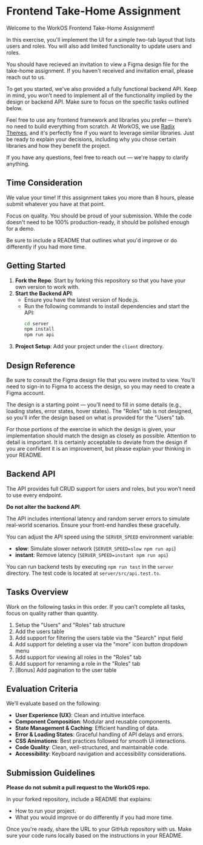# Frontend Take-Home Assignment

Welcome to the WorkOS Frontend Take-Home Assignment!

In this exercise, you'll implement the UI for a simple two-tab layout that lists users and roles. You will also add limited functionality to update users and roles.

You should have recieved an invitation to view a Figma design file for the take-home assignment. If you haven't received and invitation email, please reach out to us.

To get you started, we've also provided a fully functional backend API. Keep in mind, you won’t need to implement all of the functionality implied by the design or backend API. Make sure to focus on the specific tasks outlined below.

Feel free to use any frontend framework and libraries you prefer — there’s no need to build everything from scratch. At WorkOS, we use [Radix Themes](https://www.radix-ui.com/), and it's perfectly fine if you want to leverage similar libraries. Just be ready to explain your decisions, including why you chose certain libraries and how they benefit the project.

If you have any questions, feel free to reach out — we're happy to clarify anything.

## Time Consideration

We value your time! If this assignment takes you more than 8 hours, please submit whatever you have at that point.

Focus on quality. You should be proud of your submission. While the code doesn't need to be 100% production-ready, it should be polished enough for a demo.

Be sure to include a README that outlines what you'd improve or do differently if you had more time.

## Getting Started

1. **Fork the Repo**: Start by forking this repository so that you have your own version to work with.
2. **Start the Backend API**:
   - Ensure you have the latest version of Node.js.
   - Run the following commands to install dependencies and start the API:
     ```bash
     cd server
     npm install
     npm run api
     ```
3. **Project Setup**: Add your project under the `client` directory.

## Design Reference

Be sure to consult the Figma design file that you were invited to view. You'll need to sign-in to Figma to access the design, so you may need to create a Figma account.

The design is a starting point — you'll need to fill in some details (e.g., loading states, error states, hover states). The "Roles" tab is not designed, so you'll infer the design based on what is provided for the "Users" tab.

For those portions of the exercise in which the design is given, your implementation should match the design as closely as possible. Attention to detail is important. It is certainly acceptable to deviate from the design if you are confident it is an improvement, but please explain your thinking in your README.

## Backend API

The API provides full CRUD support for users and roles, but you won’t need to use every endpoint.

**Do not alter the backend API**.

The API includes intentional latency and random server errors to simulate real-world scenarios. Ensure your front-end handles these gracefully.

You can adjust the API speed using the `SERVER_SPEED` environment variable:

- **slow**: Simulate slower network (`SERVER_SPEED=slow npm run api`)
- **instant**: Remove latency (`SERVER_SPEED=instant npm run api`)

You can run backend tests by executing `npm run test` in the `server` directory. The test code is located at `server/src/api.test.ts`.

## Tasks Overview

Work on the following tasks in this order. If you can’t complete all tasks, focus on quality rather than quantity.

1. Setup the "Users" and "Roles" tab structure
2. Add the users table
3. Add support for filtering the users table via the "Search" input field
4. Add support for deleting a user via the "more" icon button dropdown menu
5. Add support for viewing all roles in the "Roles" tab
6. Add support for renaming a role in the "Roles" tab
7. [Bonus] Add pagination to the user table

## Evaluation Criteria

We’ll evaluate based on the following:

- **User Experience (UX)**: Clean and intuitive interface.
- **Component Composition**: Modular and reusable components.
- **State Management & Caching**: Efficient handling of data.
- **Error & Loading States**: Graceful handling of API delays and errors.
- **CSS Animations**: Best practices followed for smooth UI interactions.
- **Code Quality**: Clean, well-structured, and maintainable code.
- **Accessibility**: Keyboard navigation and accessibility considerations.

## Submission Guidelines

**Please do not submit a pull request to the WorkOS repo.**

In your forked repository, include a README that explains:

- How to run your project.
- What you would improve or do differently if you had more time.

Once you're ready, share the URL to your GitHub repository with us. Make sure your code runs locally based on the instructions in your README.
